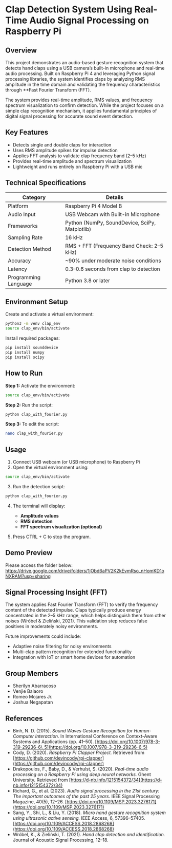 # **Clap Detection System Using Real-Time Audio Signal Processing on Raspberry Pi**

## **Overview**

This project demonstrates an audio-based gesture recognition system that detects hand claps using a USB camera’s built-in microphone and real-time audio processing. Built on Raspberry Pi 4 and leveraging Python signal processing libraries, the system identifies claps by analyzing RMS amplitude in the time domain and validating the frequency characteristics through **Fast Fourier Transform (FFT).

The system provides real-time amplitude, RMS values, and frequency spectrum visualization to confirm detection. While the project focuses on a simple clap recognition mechanism, it applies fundamental principles of digital signal processing for accurate sound event detection.



## **Key Features**

* Detects single and double claps for interaction
* Uses RMS amplitude spikes for impulse detection
* Applies FFT analysis to validate clap frequency band (2–5 kHz)
* Provides real-time amplitude and spectrum visualization
* Lightweight and runs entirely on Raspberry Pi with a USB mic


## **Technical Specifications**

| Category             | Details                                        |
| -------------------- | ---------------------------------------------- |
| Platform             | Raspberry Pi 4 Model B                         |
| Audio Input          | USB Webcam with Built-in Microphone            |
| Frameworks           | Python (NumPy, SoundDevice, SciPy, Matplotlib) |
| Sampling Rate        | 16 kHz                                         |
| Detection Method     | RMS + FFT (Frequency Band Check: 2–5 kHz)      |
| Accuracy             | \~90% under moderate noise conditions          |
| Latency              | 0.3–0.6 seconds from clap to detection         |
| Programming Language | Python 3.8 or later                            |



## **Environment Setup**

Create and activate a virtual environment:

```bash
python3 -m venv clap_env
source clap_env/bin/activate
```

Install required packages:

```bash
pip install sounddevice
pip install numpy
pip install scipy
```

## **How to Run**

**Step 1:** Activate the environment:

```bash
source clap_env/bin/activate
```

**Step 2:** Run the script:

```bash
python clap_with_fourier.py
```

**Step 3:** To edit the script:

```bash
nano clap_with_fourier.py
```


## **Usage**

1. Connect USB webcam (or USB microphone) to Raspberry Pi
2. Open the virtual environment using:

```bash
source clap_env/bin/activate
```

3. Run the detection script:

```bash
python clap_with_fourier.py
```

4. The terminal will display:

   * **Amplitude values**
   * **RMS detection**
   * **FFT spectrum visualization (optional)**
5. Press CTRL + C to stop the program.


## **Demo Preview**
Please access the folder below:
https://drive.google.com/drive/folders/1jObd6aPV2K2kEvmRso_nHomKD1oNXRAM?usp=sharing


## **Signal Processing Insight (FFT)**

The system applies Fast Fourier Transform (FFT) to verify the frequency content of the detected impulse. Claps typically produce energy concentrated in the 2–5 kHz range, which helps distinguish them from other noises (Wróbel & Zieliński, 2021). This validation step reduces false positives in moderately noisy environments.

Future improvements could include:

* Adaptive noise filtering for noisy environments
* Multi-clap pattern recognition for extended functionality
* Integration with IoT or smart home devices for automation



## **Group Members**

* Sherilyn Abarracoso
* Venjie Balaoro
* Romeo Mojares Jr.
* Joshua Negapatan



## **References**

* Binh, N. D. (2015). *Sound Waves Gesture Recognition for Human-Computer Interaction.* In International Conference on Context-Aware Systems and Applications (pp. 41–50). [https://doi.org/10.1007/978-3-319-29236-6\_5](https://doi.org/10.1007/978-3-319-29236-6_5)
* Cody, D. (2020). *Raspberry Pi Clapper Project.* Retrieved from [https://github.com/devincody/rpi-clapper](https://github.com/devincody/rpi-clapper)
* Drakopoulos, F., Baby, D., & Verhulst, S. (2020). *Real-time audio processing on a Raspberry Pi using deep neural networks.* Ghent University. Retrieved from [https://d-nb.info/1215154372/34](https://d-nb.info/1215154372/34)
* Richard, G., et al. (2023). *Audio signal processing in the 21st century: The important outcomes of the past 25 years.* IEEE Signal Processing Magazine, 40(5), 12–26. [https://doi.org/10.1109/MSP.2023.3276171](https://doi.org/10.1109/MSP.2023.3276171)
* Sang, Y., Shi, L., & Liu, Y. (2018). *Micro hand gesture recognition system using ultrasonic active sensing.* IEEE Access, 6, 57396–57405. [https://doi.org/10.1109/ACCESS.2018.2868268](https://doi.org/10.1109/ACCESS.2018.2868268)
* Wróbel, K., & Zieliński, T. (2021). *Hand clap detection and identification.* Journal of Acoustic Signal Processing, 12–18.

